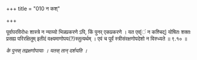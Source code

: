 +++
title = "010 न कश्"

+++

पूर्वापरविरोधः शास्त्रे न न्याय्यो भिन्नप्रकरणे ऽपि, किं पुनर् एकप्रकरणे । यत एव[ं न कश्चिद्] योषितः शक्तः प्रसह्य परिरक्षितुम् इतीदं वक्ष्यमाणोपय(?)स्तुत्यर्थम् । एवं च पूर्वं स्त्रीसंरक्षणोपदेशो न विरुध्यते ॥ ९.१० ॥

_के पुनस् तद्रक्षणोपायाः । यतस् तान् दर्शयति ।_